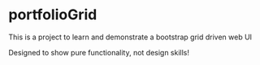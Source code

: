 # portfolioGrid

This is a project to learn and demonstrate a bootstrap grid driven web UI

Designed to show pure functionality, not design skills!
